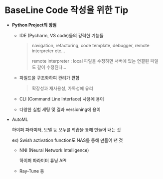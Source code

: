 # BaseLine Code 작성을 위한 Tip

- **Python Project의 장점**

  - IDE (Pycharm, VS code)들의 강력한 기능들

    > navigation, refactoring, code template, debugger, remote interpreter etc...
    >
    > remote interpreter : local 파일을 수정하면 서버에 있는 연결된 파일도 같이 수정된다...

  - 파일드을 구조화하여 관리가 편함

    > 확장성과 재사용성, 가독성에 유리

  - CLI (Command Line Interface) 사용에 용이

  - 다양한 실험 세팅 및 결과 versioning에 용이

- AutoML

  하이퍼 파라미터, 모델 등 모두를 학습을 통해 만들어 내는 것

  ex) Swish activation function도 NAS를 통해 만들어 낸 것

  - NNI (Neural Network Intelligence)

    하이퍼 파라미터 튜닝 API

  - Ray-Tune 등

